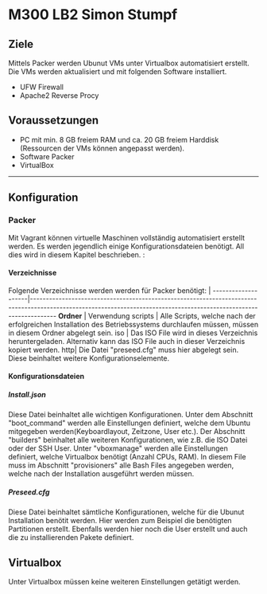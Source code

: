 # M300 LB2 Simon Stumpf



## Ziele

Mittels Packer werden Ubunut VMs unter Virtualbox automatisiert erstellt. Die VMs werden aktualisiert und mit folgenden Software installiert. 
* UFW Firewall 
* Apache2 Reverse Procy


## Voraussetzungen

* PC mit min. 8 GB freiem RAM und ca. 20 GB freiem Harddisk (Ressourcen der VMs können angepasst werden).
* Software Packer
* VirtualBox

-------------------
  
## Konfiguration
### Packer
Mit Vagrant können virtuelle Maschinen vollständig automatisiert erstellt werden. Es werden jegendlich einige Konfigurationsdateien benötigt. All dies wird in diesem Kapitel beschrieben. :
#### Verzeichnisse

Folgende Verzeichnisse werden werden für Packer benötigt:
<tab>    | <tab>
--------------------|--------------------------------------------------------------------------------------------------------------------------------------------------------------------
**Ordner**   | Verwendung
scripts        | Alle Scripts, welche nach der erfolgreichen Installation des Betriebssystems durchlaufen müssen, müssen in diesem Ordner abgelegt sein.
iso       | Das ISO File wird in dieses Verzeichnis heruntergeladen. Alternativ kann das ISO File auch in dieser Verzeichnis kopiert werden. 
http| Die Datei "preseed.cfg" muss hier abgelegt sein. Diese beinhaltet weitere Konfigurationselemente.

#### Konfigurationsdateien
##### Install.json
Diese Datei beinhaltet alle wichtigen Konfigurationen. Unter dem Abschnitt "boot_command" werden alle Einstellungen definiert, welche dem Ubuntu mitgegeben werden(Keyboardlayout, Zeitzone, User etc.). 
Der Abschnitt "builders" beinhaltet alle weiteren Konfigurationen, wie z.B. die ISO Datei oder der SSH User. 
Unter "vboxmanage" werden alle Einstellungen definiert, welche Virtualbox benötigt (Anzahl CPUs, RAM).
In diesem File muss im Abschnitt "provisioners" alle Bash Files angegeben werden, welche nach der Installation ausgeführt werden müssen. 
##### Preseed.cfg
Diese Datei beinhaltet sämtliche Konfigurationen, welche für die Ubunut Installation benötit werden. Hier werden zum Beispiel die benötigten Partitionen erstellt. Ebenfalls werden hier noch die User erstellt und auch die zu installierenden Pakete definiert. 
## Virtualbox
Unter Virtualbox müssen keine weiteren Einstellungen getätigt werden. 
                      
